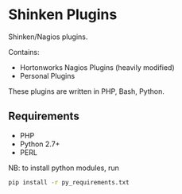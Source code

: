# Shinken Plugins

Shinken/Nagios plugins.

Contains:
*   Hortonworks Nagios Plugins (heavily modified)
*   Personal Plugins

These plugins are written in PHP, Bash, Python.

## Requirements

- PHP
- Python 2.7+
- PERL

NB: to install python modules, run

```bash
pip install -r py_requirements.txt
```
